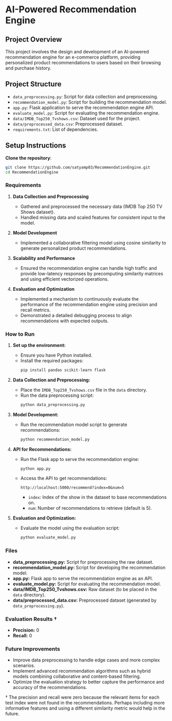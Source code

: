 # AI-Powered Recommendation Engine

## Project Overview

This project involves the design and development of an AI-powered recommendation engine for an e-commerce platform, providing personalized product recommendations to users based on their browsing and purchase history.

## Project Structure

- `data_preprocessing.py`: Script for data collection and preprocessing.
- `recommendation_model.py`: Script for building the recommendation model.
- `app.py`: Flask application to serve the recommendation engine API.
- `evaluate_model.py`: Script for evaluating the recommendation engine.
- `data/IMDB_Top250_Tvshows.csv`: Dataset used for the project.
- `data/preprocessed_data.csv`: Preprocessed dataset.
- `requirements.txt`: List of dependencies.

## Setup Instructions

**Clone the repository**:
   ```sh
   git clone https://github.com/satyamp03/RecommendationEngine.git
   cd RecommendationEngine
```

### Requirements

1. **Data Collection and Preprocessing**
   - Gathered and preprocessed the necessary data (IMDB Top 250 TV Shows dataset).
   - Handled missing data and scaled features for consistent input to the model.

2. **Model Development**
   - Implemented a collaborative filtering model using cosine similarity to generate personalized product recommendations.

3. **Scalability and Performance**
   - Ensured the recommendation engine can handle high traffic and provide low-latency responses by precomputing similarity matrices and using efficient vectorized operations.

4. **Evaluation and Optimization**
   - Implemented a mechanism to continuously evaluate the performance of the recommendation engine using precision and recall metrics.
   - Demonstrated a detailed debugging process to align recommendations with expected outputs.

### How to Run

1. **Set up the environment:**
   - Ensure you have Python installed.
   - Install the required packages:
     ```bash
     pip install pandas scikit-learn flask
     ```

2. **Data Collection and Preprocessing:**
   - Place the `IMDB_Top250_Tvshows.csv` file in the `data` directory.
   - Run the data preprocessing script:
     ```bash
     python data_preprocessing.py
     ```

3. **Model Development:**
   - Run the recommendation model script to generate recommendations:
     ```bash
     python recommendation_model.py
     ```

4. **API for Recommendations:**
   - Run the Flask app to serve the recommendation engine:
     ```bash
     python app.py
     ```
   - Access the API to get recommendations:
     ```
     http://localhost:5000/recommend?index=0&num=5
     ```
     - `index`: Index of the show in the dataset to base recommendations on.
     - `num`: Number of recommendations to retrieve (default is 5).

5. **Evaluation and Optimization:**
   - Evaluate the model using the evaluation script:
     ```bash
     python evaluate_model.py
     ```

### Files

- **data_preprocessing.py:** Script for preprocessing the raw dataset.
- **recommendation_model.py:** Script for developing the recommendation model.
- **app.py:** Flask app to serve the recommendation engine as an API.
- **evaluate_model.py:** Script for evaluating the recommendation model.
- **data/IMDB_Top250_Tvshows.csv:** Raw dataset (to be placed in the `data` directory).
- **data/preprocessed_data.csv:** Preprocessed dataset (generated by `data_preprocessing.py`).

### Evaluation Results †

- **Precision:** 0
- **Recall:** 0

### Future Improvements

- Improve data preprocessing to handle edge cases and more complex scenarios.
- Implement advanced recommendation algorithms such as hybrid models combining collaborative and content-based filtering.
- Optimize the evaluation strategy to better capture the performance and accuracy of the recommendations.


† The precision and recall were zero because the relevant items for each test index were not found in the recommendations. Perhaps including more informative features and using a different similarity metric would help in the future. 
